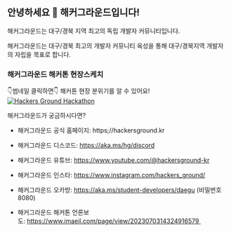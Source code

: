 ## 안녕하세요 👋 해커그라운드입니다!

해커그라운드는 대구/경북 지역 최고의 독립 개발자 커뮤니티입니다.

해커그라운드는 대구/경북 최고의 개발자 커뮤니티 육성을 통해 대구/경북지역 개발자의 자립을 목표로 합니다.

### 해커그라운드 해커톤 현장스케치
👇썸네일 클릭하면👇 해커톤 현장 분위기를 알 수 있어요!
[![Hackers Ground Hackathon](http://img.youtube.com/vi/vGnvoaQd7dA/0.jpg)](https://youtu.be/vGnvoaQd7dA=0s)

해커그라운드가 궁금하시다면?

* 해커그라운드 공식 홈페이지: https;//hackersground.kr

* 해커그라운드 디스코드: https://aka.ms/hg/discord

* 해커그라운드 유튜브: https://www.youtube.com/@hackersground-kr

* 해커그라운드 인스타: https://www.instagram.com/hackers_ground/

* 해커그라운드 오카방: https://aka.ms/student-developers/daegu (비밀번호 8080)

* 해커그라운드 해커톤 언론보도: https://www.imaeil.com/page/view/2023070314324916579 



<!--

**Here are some ideas to get you started:**

🙋‍♀️ A short introduction - what is your organization all about?
🌈 Contribution guidelines - how can the community get involved?
👩‍💻 Useful resources - where can the community find your docs? Is there anything else the community should know?
🍿 Fun facts - what does your team eat for breakfast?
🧙 Remember, you can do mighty things with the power of [Markdown](https://docs.github.com/github/writing-on-github/getting-started-with-writing-and-formatting-on-github/basic-writing-and-formatting-syntax)
-->
